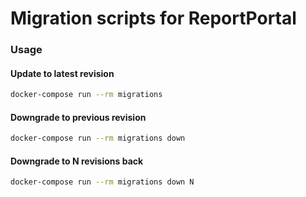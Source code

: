 # Migration scripts for ReportPortal

### Usage

#### Update to latest revision
```sh
docker-compose run --rm migrations
```

#### Downgrade to previous revision
```sh
docker-compose run --rm migrations down
```

#### Downgrade to N revisions back
```sh
docker-compose run --rm migrations down N
```
